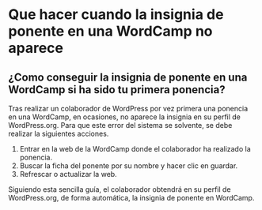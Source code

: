 # Que hacer cuando la insignia de ponente en una WordCamp no aparece

## ¿Como conseguir la insignia de ponente en una WordCamp si ha sido tu primera ponencia?

Tras realizar un colaborador de WordPress por vez primera una ponencia en una WordCamp, en ocasiones, no aparece la insignia en su perfil de WordPress.org.
Para que este error del sistema se solvente, se debe realizar la siguientes acciones.

1. Entrar en la web de la WordCamp donde el colaborador ha realizado la ponencia.
2. Buscar la ficha del ponente por su nombre y hacer clic en guardar.
3. Refrescar o actualizar la web.

Siguiendo esta sencilla guía, el colaborador obtendrá en su perfil de WordPress.org, de forma automática, la insignia de ponente en WordCamp.
